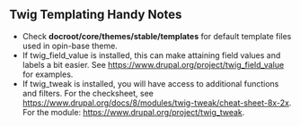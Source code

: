 Twig Templating Handy Notes
----------------------------

* Check **docroot/core/themes/stable/templates** for default template files used in opin-base theme. 
* If twig_field_value is installed, this can make attaining field values and labels a bit easier. See https://www.drupal.org/project/twig_field_value for examples.
* If twig_tweak is installed, you will have access to additional functions and filters. For the checksheet, see https://www.drupal.org/docs/8/modules/twig-tweak/cheat-sheet-8x-2x. For the module: https://www.drupal.org/project/twig_tweak.